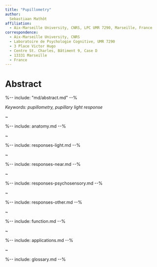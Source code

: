 ```yaml
---
title: "Pupillometry"
author:
  Sebastiaan Mathôt
affiliation:
  - Aix-Marseille University, CNRS, LPC UMR 7290, Marseille, France
correspondence:
  - Aix-Marseille University, CNRS
  - Laboratoire de Psychologie Cognitive, UMR 7290
  - 3 Place Victor Hugo
  - Centre St. Charles, Bâtiment 9, Case D
  - 13331 Marseille
  - France
---
```


# Abstract

%-- include: "md/abstract.md" --%

*Keywords: pupillometry, pupillary light response*

~

%-- include: anatomy.md --%

~

%-- include: responses-light.md --%

~

%-- include: responses-near.md --%

~

%-- include: responses-psychosensory.md --%

~

%-- include: responses-other.md --%

~

%-- include: function.md --%

~

%-- include: applications.md --%

~

%-- include: glossary.md --%
